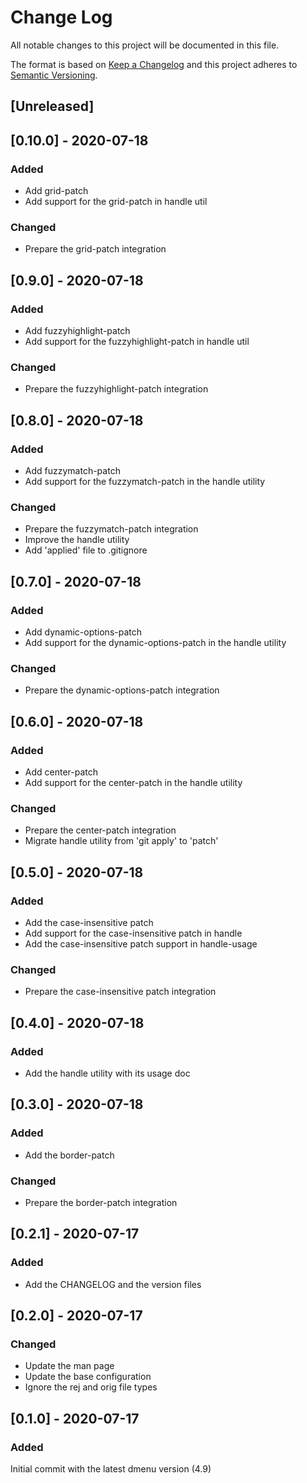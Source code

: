 
# Change Log
All notable changes to this project will be documented in this file.

The format is based on [Keep a Changelog](http://keepachangelog.com/)
and this project adheres to [Semantic Versioning](http://semver.org/).

## [Unreleased]

## [0.10.0] - 2020-07-18

### Added

- Add grid-patch
- Add support for the grid-patch in handle util

### Changed

- Prepare the grid-patch integration

## [0.9.0] - 2020-07-18

### Added

- Add fuzzyhighlight-patch
- Add support for the fuzzyhighlight-patch in handle util

### Changed

- Prepare the fuzzyhighlight-patch integration

## [0.8.0] - 2020-07-18

### Added

- Add fuzzymatch-patch
- Add support for the fuzzymatch-patch in the handle utility

### Changed

- Prepare the fuzzymatch-patch integration
- Improve the handle utility
- Add 'applied' file to .gitignore

## [0.7.0] - 2020-07-18

### Added

- Add dynamic-options-patch
- Add support for the dynamic-options-patch in the handle utility

### Changed

- Prepare the dynamic-options-patch integration

## [0.6.0] - 2020-07-18

### Added

- Add center-patch
- Add support for the center-patch in the handle utility

### Changed

- Prepare the center-patch integration
- Migrate handle utility from 'git apply' to 'patch'

## [0.5.0] - 2020-07-18

### Added

- Add the case-insensitive patch
- Add support for the case-insensitive patch in handle
- Add the case-insensitive patch support in handle-usage

### Changed

- Prepare the case-insensitive patch integration

## [0.4.0] - 2020-07-18

### Added

- Add the handle utility with its usage doc

## [0.3.0] - 2020-07-18

### Added

- Add the border-patch

### Changed

- Prepare the border-patch integration

## [0.2.1] - 2020-07-17

### Added

- Add the CHANGELOG and the version files

## [0.2.0] - 2020-07-17

### Changed

- Update the man page
- Update the base configuration
- Ignore the rej and orig file types

## [0.1.0] - 2020-07-17

### Added

Initial commit with the latest dmenu version (4.9)
